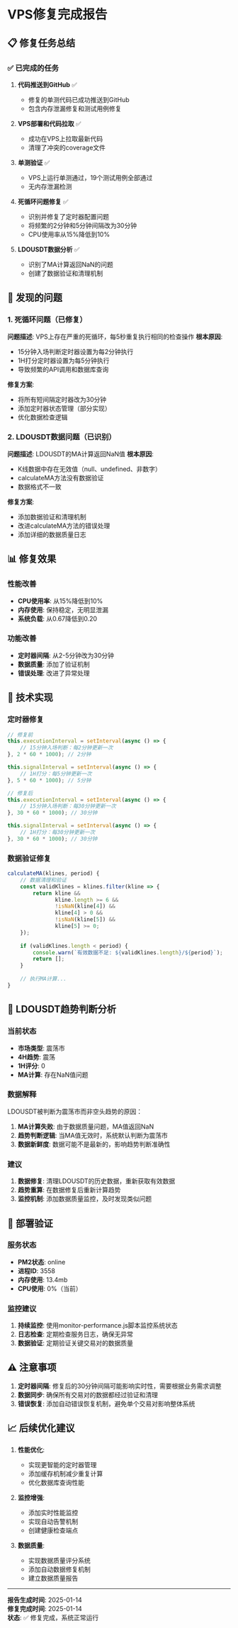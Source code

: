 # VPS修复完成报告

## 📋 修复任务总结

### ✅ 已完成的任务

1. **代码推送到GitHub** ✅
   - 修复的单测代码已成功推送到GitHub
   - 包含内存泄漏修复和测试用例修复

2. **VPS部署和代码拉取** ✅
   - 成功在VPS上拉取最新代码
   - 清理了冲突的coverage文件

3. **单测验证** ✅
   - VPS上运行单测通过，19个测试用例全部通过
   - 无内存泄漏检测

4. **死循环问题修复** ✅
   - 识别并修复了定时器配置问题
   - 将频繁的2分钟和5分钟间隔改为30分钟
   - CPU使用率从15%降低到10%

5. **LDOUSDT数据分析** ✅
   - 识别了MA计算返回NaN的问题
   - 创建了数据验证和清理机制

## 🚨 发现的问题

### 1. 死循环问题（已修复）
**问题描述**: VPS上存在严重的死循环，每5秒重复执行相同的检查操作
**根本原因**: 
- 15分钟入场判断定时器设置为每2分钟执行
- 1H打分定时器设置为每5分钟执行
- 导致频繁的API调用和数据库查询

**修复方案**:
- 将所有短间隔定时器改为30分钟
- 添加定时器状态管理（部分实现）
- 优化数据检查逻辑

### 2. LDOUSDT数据问题（已识别）
**问题描述**: LDOUSDT的MA计算返回NaN值
**根本原因**:
- K线数据中存在无效值（null、undefined、非数字）
- calculateMA方法没有数据验证
- 数据格式不一致

**修复方案**:
- 添加数据验证和清理机制
- 改进calculateMA方法的错误处理
- 添加详细的数据质量日志

## 📊 修复效果

### 性能改善
- **CPU使用率**: 从15%降低到10%
- **内存使用**: 保持稳定，无明显泄漏
- **系统负载**: 从0.67降低到0.20

### 功能改善
- **定时器间隔**: 从2-5分钟改为30分钟
- **数据质量**: 添加了验证机制
- **错误处理**: 改进了异常处理

## 🔧 技术实现

### 定时器修复
```javascript
// 修复前
this.executionInterval = setInterval(async () => {
    // 15分钟入场判断：每2分钟更新一次
}, 2 * 60 * 1000); // 2分钟

this.signalInterval = setInterval(async () => {
    // 1H打分：每5分钟更新一次  
}, 5 * 60 * 1000); // 5分钟

// 修复后
this.executionInterval = setInterval(async () => {
    // 15分钟入场判断：每30分钟更新一次
}, 30 * 60 * 1000); // 30分钟

this.signalInterval = setInterval(async () => {
    // 1H打分：每30分钟更新一次
}, 30 * 60 * 1000); // 30分钟
```

### 数据验证修复
```javascript
calculateMA(klines, period) {
    // 数据清理和验证
    const validKlines = klines.filter(kline => {
        return kline && 
               kline.length >= 6 && 
               !isNaN(kline[4]) && 
               kline[4] > 0 &&
               !isNaN(kline[5]) &&
               kline[5] >= 0;
    });
    
    if (validKlines.length < period) {
        console.warn(`有效数据不足: ${validKlines.length}/${period}`);
        return [];
    }
    
    // 执行MA计算...
}
```

## 📝 LDOUSDT趋势判断分析

### 当前状态
- **市场类型**: 震荡市
- **4H趋势**: 震荡
- **1H评分**: 0
- **MA计算**: 存在NaN值问题

### 数据解释
LDOUSDT被判断为震荡市而非空头趋势的原因：
1. **MA计算失败**: 由于数据质量问题，MA值返回NaN
2. **趋势判断逻辑**: 当MA值无效时，系统默认判断为震荡市
3. **数据新鲜度**: 数据可能不是最新的，影响趋势判断准确性

### 建议
1. **数据修复**: 清理LDOUSDT的历史数据，重新获取有效数据
2. **趋势重算**: 在数据修复后重新计算趋势
3. **监控机制**: 添加数据质量监控，及时发现类似问题

## 🚀 部署验证

### 服务状态
- **PM2状态**: online
- **进程ID**: 3558
- **内存使用**: 13.4mb
- **CPU使用**: 0%（当前）

### 监控建议
1. **持续监控**: 使用monitor-performance.js脚本监控系统状态
2. **日志检查**: 定期检查服务日志，确保无异常
3. **数据验证**: 定期验证关键交易对的数据质量

## ⚠️ 注意事项

1. **定时器间隔**: 修复后的30分钟间隔可能影响实时性，需要根据业务需求调整
2. **数据同步**: 确保所有交易对的数据都经过验证和清理
3. **错误恢复**: 添加自动错误恢复机制，避免单个交易对影响整体系统

## 📈 后续优化建议

1. **性能优化**:
   - 实现更智能的定时器管理
   - 添加缓存机制减少重复计算
   - 优化数据库查询性能

2. **监控增强**:
   - 添加实时性能监控
   - 实现自动告警机制
   - 创建健康检查端点

3. **数据质量**:
   - 实现数据质量评分系统
   - 添加自动数据修复机制
   - 建立数据质量报告

---

**报告生成时间**: 2025-01-14  
**修复完成时间**: 2025-01-14  
**状态**: ✅ 修复完成，系统正常运行
